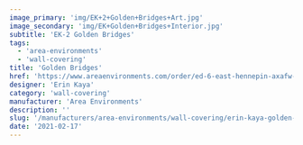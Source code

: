 ```yaml
---
image_primary: 'img/EK+2+Golden+Bridges+Art.jpg'
image_secondary: 'img/EK+Golden+Bridges+Interior.jpg'
subtitle: 'EK-2 Golden Bridges'
tags:
  - 'area-environments'
  - 'wall-covering'
title: 'Golden Bridges'
href: 'https://www.areaenvironments.com/order/ed-6-east-hennepin-axafw-f6dsg'
designer: 'Erin Kaya'
category: 'wall-covering'
manufacturer: 'Area Environments'
description: ''
slug: '/manufacturers/area-environments/wall-covering/erin-kaya-golden-bridges'
date: '2021-02-17'
---
```

